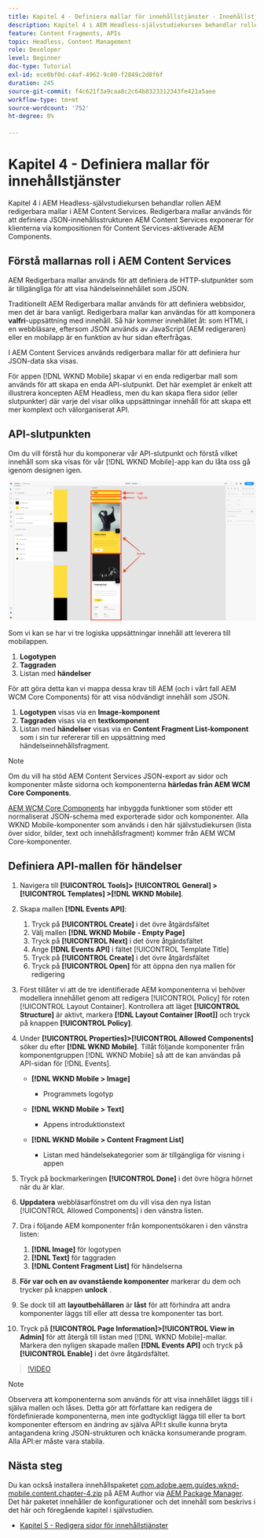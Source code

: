 ```yaml
---
title: Kapitel 4 - Definiera mallar för innehållstjänster - Innehållstjänster
description: Kapitel 4 i AEM Headless-självstudiekursen behandlar rollen AEM redigerbara mallar i AEM Content Services. Redigerbara mallar används för att definiera den JSON-innehållsstruktur AEM Content Services visar.
feature: Content Fragments, APIs
topic: Headless, Content Management
role: Developer
level: Beginner
doc-type: Tutorial
exl-id: ece0bf0d-c4af-4962-9c00-f2849c2d8f6f
duration: 245
source-git-commit: f4c621f3a9caa8c2c64b8323312343fe421a5aee
workflow-type: tm+mt
source-wordcount: '752'
ht-degree: 0%

---
```


# Kapitel 4 - Definiera mallar för innehållstjänster

Kapitel 4 i AEM Headless-självstudiekursen behandlar rollen AEM redigerbara mallar i AEM Content Services. Redigerbara mallar används för att definiera JSON-innehållsstrukturen AEM Content Services exponerar för klienterna via kompositionen för Content Services-aktiverade AEM Components.

## Förstå mallarnas roll i AEM Content Services

AEM Redigerbara mallar används för att definiera de HTTP-slutpunkter som är tillgängliga för att visa händelseinnehållet som JSON.

Traditionellt AEM Redigerbara mallar används för att definiera webbsidor, men det är bara vanligt. Redigerbara mallar kan användas för att komponera **valfri**-uppsättning med innehåll. Så här kommer innehållet åt: som HTML i en webbläsare, eftersom JSON används av JavaScript (AEM redigeraren) eller en mobilapp är en funktion av hur sidan efterfrågas.

I AEM Content Services används redigerbara mallar för att definiera hur JSON-data ska visas.

För appen [!DNL WKND Mobile] skapar vi en enda redigerbar mall som används för att skapa en enda API-slutpunkt. Det här exemplet är enkelt att illustrera koncepten AEM Headless, men du kan skapa flera sidor (eller slutpunkter) där varje del visar olika uppsättningar innehåll för att skapa ett mer komplext och välorganiserat API.

## API-slutpunkten

Om du vill förstå hur du komponerar vår API-slutpunkt och förstå vilket innehåll som ska visas för vår [!DNL WKND Mobile]-app kan du låta oss gå igenom designen igen.

![API för händelser - siddisposition](./assets/chapter-4/design-to-component-mapping.png)

Som vi kan se har vi tre logiska uppsättningar innehåll att leverera till mobilappen.

1. **Logotypen**
2. **Taggraden**
3. Listan med **händelser**

För att göra detta kan vi mappa dessa krav till AEM (och i vårt fall AEM WCM Core Components) för att visa nödvändigt innehåll som JSON.

1. **Logotypen** visas via en **Image-komponent**
2. **Taggraden** visas via en **textkomponent**
3. Listan med **händelser** visas via en **Content Fragment List-komponent** som i sin tur refererar till en uppsättning med händelseinnehållsfragment.

>[!NOTE]
>
>Om du vill ha stöd AEM Content Services JSON-export av sidor och komponenter måste sidorna och komponenterna **härledas från AEM WCM Core Components**.
>
>[AEM WCM Core Components](https://github.com/Adobe-Marketing-Cloud/aem-core-wcm-components) har inbyggda funktioner som stöder ett normaliserat JSON-schema med exporterade sidor och komponenter. Alla WKND Mobile-komponenter som används i den här självstudiekursen (lista över sidor, bilder, text och innehållsfragment) kommer från AEM WCM Core-komponenter.

## Definiera API-mallen för händelser

1. Navigera till **[!UICONTROL Tools]> [!UICONTROL General] > [!UICONTROL Templates] >[!DNL WKND Mobile]**.

1. Skapa mallen **[!DNL Events API]**:

   1. Tryck på **[!UICONTROL Create]** i det övre åtgärdsfältet
   1. Välj mallen **[!DNL WKND Mobile - Empty Page]**
   1. Tryck på **[!UICONTROL Next]** i det övre åtgärdsfältet
   1. Ange **[!DNL Events API]** i fältet [!UICONTROL Template Title]
   1. Tryck på **[!UICONTROL Create]** i det övre åtgärdsfältet
   1. Tryck på **[!UICONTROL Open]** för att öppna den nya mallen för redigering

1. Först tillåter vi att de tre identifierade AEM komponenterna vi behöver modellera innehållet genom att redigera [!UICONTROL Policy] för roten [!UICONTROL Layout Container]. Kontrollera att läget **[!UICONTROL Structure]** är aktivt, markera **[!DNL Layout Container \[Root\]]** och tryck på knappen **[!UICONTROL Policy]**.
1. Under **[!UICONTROL Properties]>[!UICONTROL Allowed Components]** söker du efter **[!DNL WKND Mobile]**. Tillåt följande komponenter från komponentgruppen [!DNL WKND Mobile] så att de kan användas på API-sidan för [!DNL Events].

   * **[!DNL WKND Mobile > Image]**

      * Programmets logotyp

   * **[!DNL WKND Mobile > Text]**

      * Appens introduktionstext

   * **[!DNL WKND Mobile > Content Fragment List]**

      * Listan med händelsekategorier som är tillgängliga för visning i appen

1. Tryck på bockmarkeringen **[!UICONTROL Done]** i det övre högra hörnet när du är klar.
1. **Uppdatera** webbläsarfönstret om du vill visa den nya listan [!UICONTROL Allowed Components] i den vänstra listen.
1. Dra i följande AEM komponenter från komponentsökaren i den vänstra listen:
   1. **[!DNL Image]** för logotypen
   2. **[!DNL Text]** för taggraden
   3. **[!DNL Content Fragment List]** för händelserna
1. **För var och en av ovanstående komponenter** markerar du dem och trycker på knappen **unlock** .
1. Se dock till att **layoutbehållaren** är **låst** för att förhindra att andra komponenter läggs till eller att dessa tre komponenter tas bort.
1. Tryck på **[!UICONTROL Page Information]>[!UICONTROL View in Admin]** för att återgå till listan med [!DNL WKND Mobile]-mallar. Markera den nyligen skapade mallen **[!DNL Events API]** och tryck på **[!UICONTROL Enable]** i det övre åtgärdsfältet.

>[!VIDEO](https://video.tv.adobe.com/v/28342?quality=12&learn=on)

>[!NOTE]
>
> Observera att komponenterna som används för att visa innehållet läggs till i själva mallen och låses. Detta gör att författare kan redigera de fördefinierade komponenterna, men inte godtyckligt lägga till eller ta bort komponenter eftersom en ändring av själva API:t skulle kunna bryta antagandena kring JSON-strukturen och knäcka konsumerande program. Alla API:er måste vara stabila.

## Nästa steg

Du kan också installera innehållspaketet [com.adobe.aem.guides.wknd-mobile.content.chapter-4.zip](https://github.com/adobe/aem-guides-wknd-mobile/releases/latest) på AEM Author via [AEM Package Manager](http://localhost:4502/crx/packmgr/index.jsp). Det här paketet innehåller de konfigurationer och det innehåll som beskrivs i det här och föregående kapitel i självstudien.

* [Kapitel 5 - Redigera sidor för innehållstjänster](./chapter-5.md)
